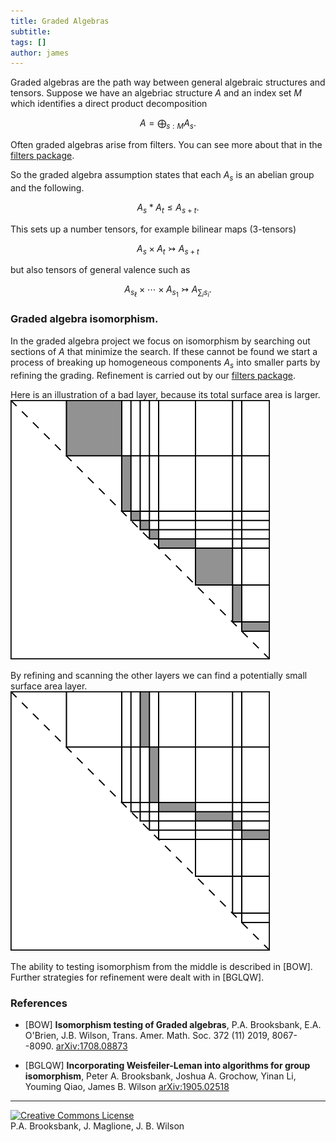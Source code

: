 ```yaml
---
title: Graded Algebras
subtitle:
tags: []
author: james
---
```


Graded algebras are the path way between general algebraic structures and tensors.
Suppose we have an algebriac structure $A$ and an index set $M$ which identifies a direct product decomposition

$$
A=\bigoplus_{s:M}A_s.
$$

Often graded algebras arise from filters.  You can see more about that in the [filters package](refinement.md).

So the graded algebra assumption states that each $A_s$ is an abelian group and the following.

$$
A_s*A_t  \leq A_{s+t}.
$$

This sets up a number tensors, for example bilinear maps (3-tensors)

$$
A_s\times A_t\rightarrowtail A_{s+t}
$$

but also tensors of general valence such as

$$
A_{s_{\ell}}\times \cdots \times A_{s_1}\rightarrowtail A_{\sum_i s_i}.
$$


### Graded algebra isomorphism.

In the graded algebra project we focus on isomorphism by searching out sections of $A$ that minimize the search.  If these cannot be found we start a process of breaking up homogeneous components $A_s$ into smaller parts by refining the grading.  Refinement is carried out by our [filters package](refinement.md).

Here is an illustration of a bad layer, because its total surface area is larger.
![Bad Layer](/uploads/images/Graded-Iso-0.png)

By refining and scanning the other layers we can find a potentially small surface area layer.
![Bad Layer](/uploads/images/Graded-Iso-1.png)

The ability to testing isomorphism from the middle is described in [BOW].  Further strategies for refinement were dealt with in [BGLQW].

### References

 * [BOW] **Isomorphism testing of Graded algebras**, P.A. Brooksbank, E.A. O'Brien, J.B. Wilson, Trans. Amer. Math. Soc. 372 (11) 2019, 8067--8090.  <a href="http://arxiv.org/abs/1708.08873">arXiv:1708.08873</a>

 * [BGLQW] **Incorporating Weisfeiler-Leman into algorithms for group isomorphism**, Peter A. Brooksbank, Joshua A. Grochow, Yinan Li, Youming Qiao, James B. Wilson <a href="http://arxiv.org/abs/1806.08872">arXiv:1905.02518</a>


---
<p>
<a rel="license" href="http://creativecommons.org/licenses/by/4.0/" target="_blank"><img alt="Creative Commons License" style="border-width:0" src="https://i.creativecommons.org/l/by/4.0/88x31.png" /></a><br/> P.A. Brooksbank, J. Maglione, J. B. Wilson
</p>